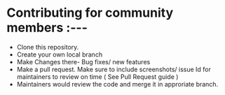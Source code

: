 # Contributing for community members :---
- Clone this repository.
- Create your own local branch
- Make Changes there- Bug fixes/ new features
- Make a pull request. Make sure to include screenshots/ issue Id for maintainers to review on time ( See Pull Request guide )
- Maintainers would review the code and merge it in approriate branch.
